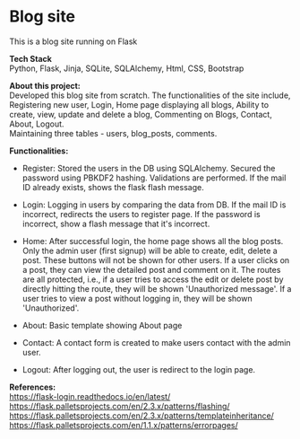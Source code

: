 # Blog site
This is a blog site running on Flask

**Tech Stack**   
Python, Flask, Jinja, SQLite, SQLAlchemy, Html, CSS, Bootstrap

**About this project:**  
Developed this blog site from scratch.
The functionalities of the site include, Registering new user, Login, Home page displaying all blogs, Ability to create, view, update and delete a blog, Commenting on Blogs, Contact, About, Logout.  
Maintaining three tables - users, blog_posts, comments.

**Functionalities:**  
  - Register: Stored the users in the DB using SQLAlchemy. Secured the password using PBKDF2 hashing.
Validations are performed. If the mail ID already exists, shows the flask flash message.  

  - Login: Logging in users by comparing the data from DB. If the mail ID is incorrect, redirects the users to register page. If the password is incorrect, show a flash message that it's incorrect.  

  - Home: After successful login, the home page shows all the blog posts. Only the admin user (first signup) will be able to create, edit, delete a post. These buttons will not be shown for other users.
If a user clicks on a post, they can view the detailed post and comment on it.
The routes are all protected, i.e., if a user tries to access the edit or delete post by directly hitting the route, they will be shown 'Unauthorized message'.
If a user tries to view a post without logging in, they will be shown 'Unauthorized'.  

  - About: Basic template showing About page  

  - Contact: A contact form is created to make users contact with the admin user.  

  - Logout: After logging out, the user is redirect to the login page.  

**References:**  
https://flask-login.readthedocs.io/en/latest/  
https://flask.palletsprojects.com/en/2.3.x/patterns/flashing/  
https://flask.palletsprojects.com/en/2.3.x/patterns/templateinheritance/  
https://flask.palletsprojects.com/en/1.1.x/patterns/errorpages/  
